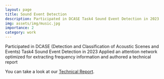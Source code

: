 ```yaml
---
layout: page
title: Sound Event Detection
description: Participated in DCASE Task4 Sound Event Detection in 2023
img: assets/img/music.jpg
importance: 2
category: work
---
```


Participated in DCASE (Detection and Classification of Acoustic Scenes and Events) Task4 Sound Event Detection in 2023
Applied an attention network optimized for extracting frequency information and authored a technical report

You can take a look at our <a href="/assets/pdf/DCASE_2023_T4_report.pdf">Technical Report</a>.
